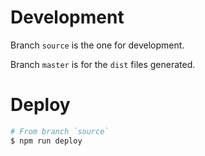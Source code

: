 # Development

Branch `source` is the one for development.

Branch `master` is for the `dist` files generated.

# Deploy

```sh
# From branch `source`
$ npm run deploy
```
